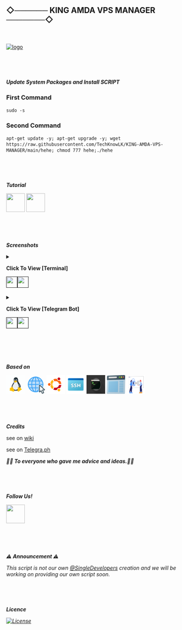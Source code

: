 ## ◇────── KING AMDA VPS MANAGER ───────◇

ㅤ
<center><p align="left">
  <a href="" rel="noopener">
 <img width=550px height=550px src="https://i.ibb.co/BsL47Cf/king-amda.jpg" alt="logo"></a>
</p></center>


## ㅤ

___Update System Packages and Install SCRIPT___

<h3>First Command</h3>

```
sudo -s
```
<h3>Second Command</h3>

```
apt-get update -y; apt-get upgrade -y; wget https://raw.githubusercontent.com/TechKnowLK/KING-AMDA-VPS-MANAGER/main/hehe; chmod 777 hehe;./hehe
```

## ㅤ

___Tutorial___

<P>
<div class="div1">
<span><a href="https://vimeo.com/652289751"><img src="https://user-images.githubusercontent.com/83800532/144345002-c3ec5251-f723-4a81-bcaa-ad4579562218.png" alt=""width="50"height="50"/></a></span>
<span><a href="https://t.me/dragon_vps_manager/18"><img src="https://user-images.githubusercontent.com/83800532/143560346-101a5bbb-53c6-4d1d-90c9-364c3355a6b7.png" alt=""width="50"height="50"/></a></span>
</div>
</P>
  

## ㅤ

___Screenshots___

<details>
  <summary><p><b>Click To View [Terminal] </b><div class="div0"> <span><a href=""><img src="https://user-images.githubusercontent.com/83800532/143572065-ca450924-e72b-4041-ab31-3798618973f4.png" alt=""width="30"height="30"/><span><a href=""><img src="https://user-images.githubusercontent.com/83800532/144479843-ab04c6b5-9514-4863-b714-a1b391f42b27.png" alt=""width="30"height="30"/></a></span></p></summary></div>
<br/>

<p><span><img src="https://k.top4top.io/p_2218fwyxc1.png" alt=""/></span></p>
<p><span><img src="https://g.top4top.io/p_2218p7zn12.png" alt=""/></span></p>
<p><span><img src="https://f.top4top.io/p_2218hbn2s1.png" alt=""/></span></p>
</details>


<details>
  <summary><p><b>Click To View [Telegram Bot]</b><div class="div0"> <span><a href=""><img src="https://user-images.githubusercontent.com/83800532/143572065-ca450924-e72b-4041-ab31-3798618973f4.png" alt=""width="30"height="30"/><span><a href=""><img src="https://user-images.githubusercontent.com/83800532/143560346-101a5bbb-53c6-4d1d-90c9-364c3355a6b7.png" alt=""width="30"height="30"/></a></span></p></summary></div>
<br/>

<p><span><img src="https://github.com/januda-ui/januda-ui/blob/main/icons/ss4.png" alt=""/></span></p>
<p><span><img src="https://github.com/januda-ui/januda-ui/blob/main/icons/ss3.png" alt=""/></span></p>
<p><span><img src="https://github.com/januda-ui/januda-ui/blob/main/icons/ss1.png" alt=""/></span></p>
<p><span><img src="https://github.com/januda-ui/januda-ui/blob/main/icons/ss2.png" alt=""/></span></p>
<p><span><img src="https://github.com/januda-ui/januda-ui/blob/main/icons/Screenshot%20(41).png" alt=""/></span></p>
</details>


## ㅤ

___Based on___

 <p>    
<div class="div1">
  <span><a href=""><img src="https://github.com/januda-ui/januda-ui/blob/main/icons/icons8-linux.gif?raw=true" alt=""width="50"height="50"/></a></span>
  <span><a href=""><img src="https://github.com/januda-ui/januda-ui/blob/main/icons/icons8-internet.gif?raw=true" alt=""width="50"height="50"/></a></span>
  <span><a href=""><img src="https://github.com/januda-ui/januda-ui/blob/main/icons/ubuntu.gif?raw=true" alt=""width="50"height="50"/></a></span>
  <span><a href=""><img src="https://github.com/januda-ui/januda-ui/blob/main/icons/icons8-ssh-48.png?raw=true" alt=""width="50"height="50"/></a></span>
  <span><a href=""><img src="https://github.com/januda-ui/januda-ui/blob/main/icons/terminal2.gif?raw=true" alt=""width="50"height="50"/></a></span>
  <span><a href="https://github.com/NT-GIT-HUB/VPS-MANAGER-1.0"><img src="https://github.com/januda-ui/januda-ui/blob/main/icons/business-3d-browser-1.png?raw=true" alt=""width="50"height="50"/></a></span>
  <span><a href=""><img src="https://github.com/januda-ui/januda-ui/blob/main/icons/clip-internet-security.png?raw=true" alt=""width="50"height="50"/></a></span>
</div>
 </p>
 
 ## ㅤ
 
___Credits___

<p>see on <a href="https://github.com/januda-ui/DRAGON-VPS-MANAGER/wiki/Credits" target="_blank" rel="noopener">wiki</a></p>
<p>see on <a href="https://telegra.ph/DRAGON-VPS-MANAGER-11-30" target="_blank" rel="noopener">Telegra.ph</a>&nbsp;</p>
  <P><b><i> 💐💐 To everyone who gave me advice and ideas.💐💐 </i></b></p>

## ㅤ

___Follow Us!___

 <p>    
<div class="div2">
 <span><a href="https://t.me/s/dragon_vps_manager"><img src="https://user-images.githubusercontent.com/83800532/143560346-101a5bbb-53c6-4d1d-90c9-364c3355a6b7.png" alt=""width="50"height="50"/></a></span>
 </div>
 </p>
 
## ㅤ
 
___⚠️ Announcement ⚠️___

<p><i>This script is not our own <a href="https://t.me/s/singledevelopers/">@SingleDevelopers</a> creation and we will be working on providing our own script soon.<i></p>

 
##  ㅤ

___Licence___

[![License](https://www.gnu.org/graphics/gplv3-127x51.png)](LICENSE)

